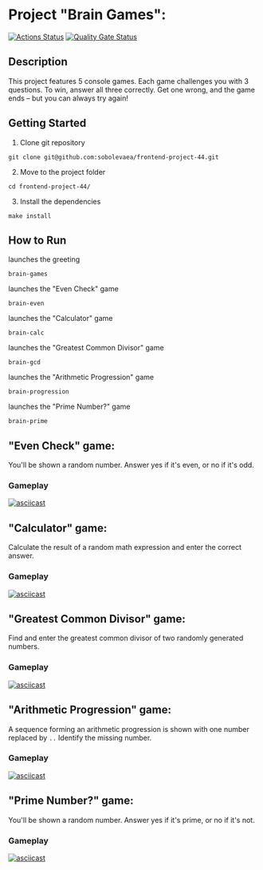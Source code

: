 # Project "Brain Games":
[![Actions Status](https://github.com/sobolevaea/frontend-project-44/actions/workflows/hexlet-check.yml/badge.svg)](https://github.com/sobolevaea/frontend-project-44/actions)
[![Quality Gate Status](https://sonarcloud.io/api/project_badges/measure?project=sobolevaea_frontend-project-44&metric=alert_status)](https://sonarcloud.io/summary/new_code?id=sobolevaea_frontend-project-44)

## Description
This project features 5 console games. Each game challenges you with 3 questions. To win, answer all three correctly. Get one wrong, and the game ends – but you can always try again!

## Getting Started
1. Clone git repository
```
git clone git@github.com:sobolevaea/frontend-project-44.git
```
2. Move to the project folder
```
cd frontend-project-44/
```
3. Install the dependencies
```
make install
```

## How to Run
launches the greeting
```
brain-games
```
launches the "Even Check" game
```
brain-even
```
launches the "Calculator" game
```
brain-calc
```
launches the "Greatest Common Divisor" game
```
brain-gcd
```
launches the "Arithmetic Progression" game
```
brain-progression
```
launches the "Prime Number?" game
```
brain-prime
```

## "Even Check" game:
You'll be shown a random number. Answer yes if it's even, or no if it's odd.
### Gameplay
[![asciicast](https://asciinema.org/a/5ehqm7vLn8a042ml4PYhbnqqV.svg)](https://asciinema.org/a/5ehqm7vLn8a042ml4PYhbnqqV)

## "Calculator" game:
Calculate the result of a random math expression and enter the correct answer.
### Gameplay
[![asciicast](https://asciinema.org/a/UrAQUONYl72vvSia5GZOMlwEy.svg)](https://asciinema.org/a/UrAQUONYl72vvSia5GZOMlwEy)

## "Greatest Common Divisor" game:
Find and enter the greatest common divisor of two randomly generated numbers.
### Gameplay
[![asciicast](https://asciinema.org/a/SXPni1YwA2z6khojyqB5Ruqgs.svg)](https://asciinema.org/a/SXPni1YwA2z6khojyqB5Ruqgs)

## "Arithmetic Progression" game:
A sequence forming an arithmetic progression is shown with one number replaced by `..` Identify the missing number.
### Gameplay
[![asciicast](https://asciinema.org/a/l1LFhPjChUNRktT2cEG9OWnTo.svg)](https://asciinema.org/a/l1LFhPjChUNRktT2cEG9OWnTo)

## "Prime Number?" game:
You'll be shown a random number. Answer yes if it's prime, or no if it's not.
### Gameplay
[![asciicast](https://asciinema.org/a/CE0rYda2D0P6tBx8iDIt3Ng3e.svg)](https://asciinema.org/a/CE0rYda2D0P6tBx8iDIt3Ng3e)